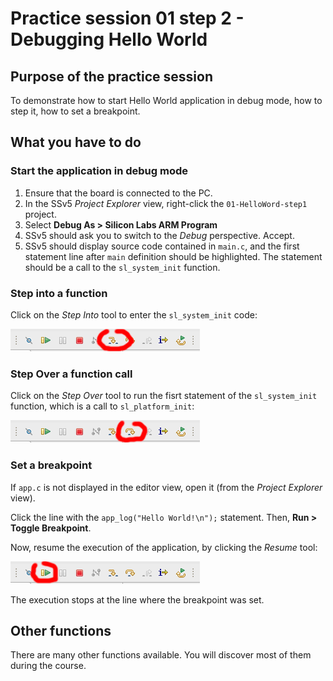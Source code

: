 # Practice session 01 step 2 - Debugging Hello World

## Purpose of the practice session

To demonstrate how to start Hello World application in debug mode, how to step it, how to set a breakpoint.

## What you have to do

### Start the application in debug mode

1. Ensure that the board is connected to the PC.
2. In the SSv5 *Project Explorer* view, right-click the `01-HelloWord-step1` project.
3. Select **Debug As > Silicon Labs ARM Program**
4. SSv5 should ask you to switch to the *Debug* perspective. Accept.
4. SSv5 should display source code contained in `main.c`, and the first statement line after `main` definition should be highlighted. The statement should be a call to the `sl_system_init` function.

### Step into a function

Click on the *Step Into* tool to enter the `sl_system_init` code:

![](debuggerStepInto.png)

### Step Over a function call

Click on the *Step Over* tool to run the fisrt statement of the `sl_system_init` function, which is a call to `sl_platform_init`:

![](debuggerStepOver.png)

### Set a breakpoint

If `app.c` is not displayed in the editor view, open it (from the *Project Explorer* view).

Click the line with the `app_log("Hello World!\n");` statement. Then, **Run > Toggle Breakpoint**.

Now, resume the execution of the application, by clicking the *Resume* tool:

![](debuggerResume.png)

The execution stops at the line where the breakpoint was set.

## Other functions

There are many other functions available. You will discover most of them during the course.
